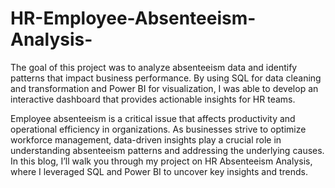 # HR-Employee-Absenteeism-Analysis-
The goal of this project was to analyze absenteeism data and identify patterns that impact business performance. By using SQL for data cleaning and transformation and Power BI for visualization, I was able to develop an interactive dashboard that provides actionable insights for HR teams.

Employee absenteeism is a critical issue that affects productivity and operational efficiency in organizations. As businesses strive to optimize workforce management, data-driven insights play a crucial role in understanding absenteeism patterns and addressing the underlying causes. In this blog, I’ll walk you through my project on HR Absenteeism Analysis, where I leveraged SQL and Power BI to uncover key insights and trends.
